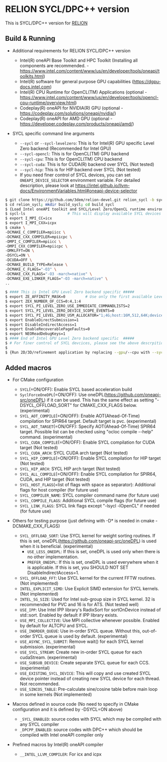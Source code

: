 # RELION SYCL/DPC++ version

This is SYCL/DPC++ version for [RELION](https://github.com/3dem/relion)

## Build & Running

+ Additional requirements for RELION SYCL/DPC++ version
	+ Intel(R) oneAPI Base Toolkit and HPC Toolkit (Installing all components are recommended. - https://www.intel.com/content/www/us/en/developer/tools/oneapi/toolkits.html)
	+ Intel(R) software for general purpose GPU capabilities (https://dgpu-docs.intel.com)
	+ Intel(R) CPU Runtime for OpenCL(TM) Applications (optional - https://www.intel.com/content/www/us/en/developer/tools/opencl-cpu-runtime/overview.html)
	+ Codeplay(R) oneAPI for NVIDIA(R) GPU (optional - https://codeplay.com/solutions/oneapi/nvidia/)
	+ Codeplay(R) oneAPI for AMD GPU (optional - https://developer.codeplay.com/products/oneapi/amd/)

+ SYCL specific command line arguments
	+ `--sycl` or `--sycl-levelzero`: This is for Intel(R) GPU specific Level Zero backend (Recommended for Intel GPU)
	+ `--sycl-opencl`: This is for OpenCL(TM) GPU backend
	+ `--sycl-cpu`: This is for OpenCL(TM) CPU backend
	+ `--sycl-cuda`: This is for CUDA(R) backend over SYCL (Not tested)
	+ `--sycl-hip`: This is for HIP backend over SYCL (Not tested)
	+ If you need finer control of SYCL devices, you can set `ONEAPI_DEVICE_SELECTOR` environment variable. For detailed description, please look at https://intel.github.io/llvm-docs/EnvironmentVariables.html#oneapi-device-selector



```bash
$ git clone https://github.com/3dem/relion-devel.git relion_sycl -b sycl-merge
$ cd relion_sycl; mkdir build_sycl; cd build_sycl
$ {Load Intel oneAPI toolkit and SYCL/Level Zero/OpenCL runtime environment}
$ sycl-ls					# This will display available SYCL devices
$ export I_MPI_CC=icx
$ export I_MPI_CXX=icpx
$ cmake \
-DCMAKE_C_COMPILER=mpiicc \
-DCMAKE_CXX_COMPILER=mpiicpc \
-DMPI_C_COMPILER=mpiicc \
-DMPI_CXX_COMPILER=mpiicpc \
-DMKLFFT=ON \
-DSYCL=ON \
-DCUDA=OFF \
-DCMAKE_BUILD_TYPE=Release \
-DCMAKE_C_FLAGS="-O3" \
-DCMAKE_CXX_FLAGS="-O3 -march=native" \
-DCMAKE_EXE_LINKER_FLAGS="-O3 -march=native" \
..

$ #### This is Intel GPU Level Zero backend specific #####
$ export ZE_AFFINITY_MASK=0			# Use only the first available Level Zero device
$ export ZEX_NUMBER_OF_CCS=0:4,1:4
$ export SYCL_PI_LEVEL_ZERO_USE_IMMEDIATE_COMMANDLISTS=2
$ export SYCL_PI_LEVEL_ZERO_DEVICE_SCOPE_EVENTS=0
$ export SYCL_PI_LEVEL_ZERO_USM_ALLOCATOR="1;4G;host:16M,512,64K;device:16M,1024,64K;shared:0,0,64K"
$ export EnableDirectSubmission=1
$ export DisableIndirectAccess=1
$ export EnableRecoverablePageFaults=0
$ export NEOReadDebugKeys=1
$ #### End of Intel GPU Level Zero backend specific  #####
$ # For finer control of SYCL devcices, please see the above descrpition on ONEAPI_DEVICE_SELECTOR
$ 
$ {Run 2D/3D/refinement application by replacing --gpu/--cpu with --sycl/--sycl-opencl/--sycl-cpu/--sycl-cuda/--sycl-hip}
```


## Added macros

+ For CMake configuration
	+ `SYCL`(=ON/OFF): Enable SYCL based acceleration build
	+ `SyclForceOneDPL`(=ON/OFF): Use oneDPL(https://github.com/oneapi-src/oneDPL) if it can be used. This has the same effect as setting "-DSYCL_OFFLOAD_SORT" for CMAKE_CXX_FLAGS below. (experimental)
	+ `SYCL_AOT_COMPILE`(=ON/OFF): Enable AOT(Ahead-Of-Time) compilation for SPIR64 target. Default target is pvc. (experimental)
	+ `SYCL_AOT_TARGET`(=ON/OFF): Specify AOT(Ahead-Of-Time) SPIR64 target. Possible list can be checked using "ocloc compile --help" command. (experimental)
	+ `SYCL_CUDA_COMPILE`(=ON/OFF): Enable SYCL compilation for CUDA target (Not tested)
	+ `SYCL_CUDA_ARCH`: SYCL CUDA arch target (Not tested)
	+ `SYCL_HIP_COMPILE`(=ON/OFF): Enable SYCL compilation for HIP target (Not tested)
	+ `SYCL_HIP_ARCH`: SYCL HIP arch target (Not tested)
	+ `SYCL_ALL_COMPILE`(=ON/OFF): Enable SYCL compilation for SPIR64, CUDA, and HIP target (Not tested)
	+ `SYCL_HOST_FLAGS`(=list of flags with space as separator): Additional flags for host compiler (for future use)
	+ `SYCL_COMPILER_NAME`: SYCL compiler command name (for future use)
	+ `SYCL_COMPILE_FLAGS`: Additional SYCL compile flags (for future use)
	+ `SYCL_LINK_FLAGS`: SYCL link flags except "-lsycl -lOpenCL" if needed (for future use)

+ Others for testing purpose (just defining with -D* is needed in cmake -DCMAKE_CXX_FLAGS)
	+ `SYCL_OFFLOAD_SORT`: Use SYCL kernel for weight sorting routines. If this is set, oneDPL(https://github.com/oneapi-src/oneDPL) is used when it is beneficial. (experimental)
		+ `USE_LESS_ONEDPL`: If this is set, oneDPL is used only when there is no other implementation.
		+ `PREFER_ONEDPL`: If this is set, oneDPL is used everywhere when it is applicable. If this is set, you SHOULD NOT SET DisableIndirectAccess=1.
	+ `SYCL_OFFLOAD_FFT`: Use SYCL kernel for the current FFTW routines. (Not implemented)
	+ `INTEL_EXPLICIT_SIMD`: Use Explicit SIMD extension for SYCL kernels. (Not implemented)
	+ `INTEL_SG_SIZE`: Used for Intel sub-group size in SYCL kernel. 32 is recommended for PVC and 16 is for ATS. (Not tested well)
	+ `USE_IPP`: Use Intel IPP library's RadixSort for sortOnDevice instead of std::sort. Enabled by default if IPP library exists.
	+ `USE_MPI_COLLECTIVE`: Use MPI collective whenever possible. Enabled by default for ALTCPU and SYCL.
	+ `USE_INORDER_QUEUE`: Use in-order SYCL queue. Without this, out-of-order SYCL queue is used by default. (experimental)
	+ `USE_ASYNC_SYCL_SUBMIT`: Remove wait() for each SYCL kernel submission. (experimental)
	+ `USE_SYCL_STREAM`: Create new in-order SYCL queue for each cudaStream. (experimental)
	+ `USE_SUBSUB_DEVICE`: Create separate SYCL queue for each CCS. (experimental)
	+ `USE_EXISTING_SYCL_DEVICE`: This will copy and use created SYCL device pointer instead of creating new SYCL device for each thread. Not recommended.
	+ `USE_SINCOS_TABLE`: Pre-calculate sine/cosine table before main loop in some kernels (Not implemented)

+ Macros defined in source code (No need to specify in CMake configuration and it is defined by -DSYCL=ON above)
	+ `_SYCL_ENABLED`: source codes with SYCL which may be compiled with any SYCL compiler
	+ `_DPCPP_ENABLED`: source codes with DPC++ which should be compiled with Intel oneAPI compiler only

+ Prefined macros by Intel(R) oneAPI compiler
	+ `__INTEL_LLVM_COMPILER`: For icx and icpx

